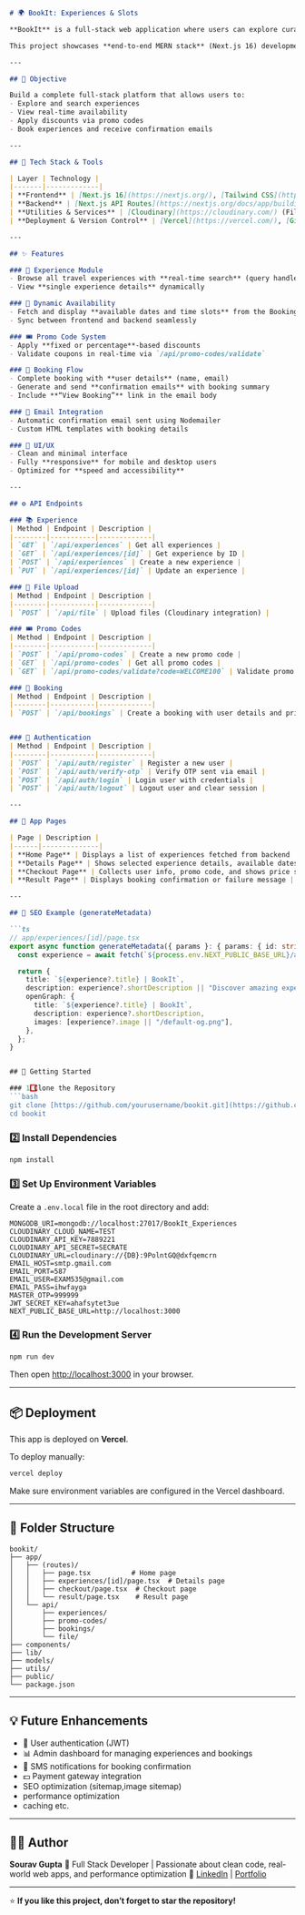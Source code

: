 ````markdown
# 🌍 BookIt: Experiences & Slots

**BookIt** is a full-stack web application where users can explore curated travel experiences, view available time slots, apply promo codes, and complete bookings — all within a clean and responsive UI.

This project showcases **end-to-end MERN stack** (Next.js 16) development, including frontend + backend integration, real-world API workflows, and smooth user interactions.

---

## 🎯 Objective

Build a complete full-stack platform that allows users to:
- Explore and search experiences
- View real-time availability
- Apply discounts via promo codes
- Book experiences and receive confirmation emails

---

## 🧠 Tech Stack & Tools

| Layer | Technology |
|-------|-------------|
| **Frontend** | [Next.js 16](https://nextjs.org/), [Tailwind CSS](https://tailwindcss.com/), [TypeScript](https://www.typescriptlang.org/), [Axios](https://axios-http.com/) |
| **Backend** | [Next.js API Routes](https://nextjs.org/docs/app/building-your-application/routing/router-handlers), [MongoDB](https://www.mongodb.com/), [Mongoose](https://mongoosejs.com/) |
| **Utilities & Services** | [Cloudinary](https://cloudinary.com/) (File uploads), [Nodemailer](https://nodemailer.com/) (Emails), [Moment.js](https://momentjs.com/) (Date formatting), [Yup](https://github.com/jquense/yup) (Validation) |
| **Deployment & Version Control** | [Vercel](https://vercel.com/), [GitHub](https://github.com/) |

---

## ✨ Features

### 🧭 Experience Module
- Browse all travel experiences with **real-time search** (query handled on both frontend & backend)
- View **single experience details** dynamically

### 📅 Dynamic Availability
- Fetch and display **available dates and time slots** from the Booking API
- Sync between frontend and backend seamlessly

### 🎟️ Promo Code System
- Apply **fixed or percentage**-based discounts
- Validate coupons in real-time via `/api/promo-codes/validate`

### 🧾 Booking Flow
- Complete booking with **user details** (name, email)
- Generate and send **confirmation emails** with booking summary
- Include **“View Booking”** link in the email body

### 💌 Email Integration
- Automatic confirmation email sent using Nodemailer
- Custom HTML templates with booking details

### 💎 UI/UX
- Clean and minimal interface
- Fully **responsive** for mobile and desktop users
- Optimized for **speed and accessibility**

---

## ⚙️ API Endpoints

### 📚 Experience
| Method | Endpoint | Description |
|--------|-----------|-------------|
| `GET` | `/api/experiences` | Get all experiences |
| `GET` | `/api/experiences/[id]` | Get experience by ID |
| `POST` | `/api/experiences` | Create a new experience |
| `PUT` | `/api/experiences/[id]` | Update an experience |

### 📁 File Upload
| Method | Endpoint | Description |
|--------|-----------|-------------|
| `POST` | `/api/file` | Upload files (Cloudinary integration) |

### 🎟️ Promo Codes
| Method | Endpoint | Description |
|--------|-----------|-------------|
| `POST` | `/api/promo-codes` | Create a new promo code |
| `GET` | `/api/promo-codes` | Get all promo codes |
| `GET` | `/api/promo-codes/validate?code=WELCOME100` | Validate promo code |

### 🧾 Booking
| Method | Endpoint | Description |
|--------|-----------|-------------|
| `POST` | `/api/bookings` | Create a booking with user details and pricing |


### 🔐 Authentication
| Method | Endpoint | Description |
|--------|-----------|-------------|
| `POST` | `/api/auth/register` | Register a new user |
| `POST` | `/api/auth/verify-otp` | Verify OTP sent via email |
| `POST` | `/api/auth/login` | Login user with credentials |
| `POST` | `/api/auth/logout` | Logout user and clear session |

---

## 🧩 App Pages

| Page | Description |
|------|--------------|
| **Home Page** | Displays a list of experiences fetched from backend |
| **Details Page** | Shows selected experience details, available dates, and slots |
| **Checkout Page** | Collects user info, promo code, and shows price summary |
| **Result Page** | Displays booking confirmation or failure message |

---

## 🧠 SEO Example (generateMetadata)

```ts
// app/experiences/[id]/page.tsx
export async function generateMetadata({ params }: { params: { id: string } }) {
  const experience = await fetch(`${process.env.NEXT_PUBLIC_BASE_URL}/api/experiences/${params.id}`).then(res => res.json());

  return {
    title: `${experience?.title} | BookIt`,
    description: experience?.shortDescription || "Discover amazing experiences around you.",
    openGraph: {
      title: `${experience?.title} | BookIt`,
      description: experience?.shortDescription,
      images: [experience?.image || "/default-og.png"],
    },
  };
}


## 🚀 Getting Started

### 1️⃣ Clone the Repository
```bash
git clone [https://github.com/yourusername/bookit.git](https://github.com/SURVI1508/bookIt-web.git)
cd bookit
````

### 2️⃣ Install Dependencies

```bash
npm install
```

### 3️⃣ Set Up Environment Variables

Create a `.env.local` file in the root directory and add:

```env
MONGODB_URI=mongodb://localhost:27017/BookIt_Experiences
CLOUDINARY_CLOUD_NAME=TEST
CLOUDINARY_API_KEY=7889221
CLOUDINARY_API_SECRET=SECRATE
CLOUDINARY_URL=cloudinary://{DB}:9PolntGQ@dxfqemcrn
EMAIL_HOST=smtp.gmail.com
EMAIL_PORT=587
EMAIL_USER=EXAM535@gmail.com
EMAIL_PASS=ihwfayga
MASTER_OTP=999999
JWT_SECRET_KEY=ahafsytet3ue
NEXT_PUBLIC_BASE_URL=http://localhost:3000
```

### 4️⃣ Run the Development Server

```bash
npm run dev
```

Then open [http://localhost:3000](http://localhost:3000) in your browser.

---

## 📦 Deployment

This app is deployed on **Vercel**.

To deploy manually:

```bash
vercel deploy
```

Make sure environment variables are configured in the Vercel dashboard.

---

## 🧰 Folder Structure

```
bookit/
├── app/
│   ├── (routes)/
│   │   ├── page.tsx          # Home page
│   │   ├── experiences/[id]/page.tsx  # Details page
│   │   ├── checkout/page.tsx  # Checkout page
│   │   └── result/page.tsx    # Result page
│   └── api/
│       ├── experiences/
│       ├── promo-codes/
│       ├── bookings/
│       └── file/
├── components/
├── lib/
├── models/
├── utils/
├── public/
└── package.json
```

---

## 💡 Future Enhancements

* 🧍 User authentication (JWT)
* 📊 Admin dashboard for managing experiences and bookings
* 💬 SMS notifications for booking confirmation
* 💵 Payment gateway integration
* SEO optimization (sitemap,image sitemap)
* performance optimization
* caching etc.

---

## 🧑‍💻 Author

**Sourav Gupta**
🚀 Full Stack Developer | Passionate about clean code, real-world web apps, and performance optimization
🔗 [LinkedIn](https://www.linkedin.com/in/sourav-gupta-7bb53523a) | [Portfolio](https://survi-dev.vercel.app/)

---

⭐ **If you like this project, don’t forget to star the repository!**

